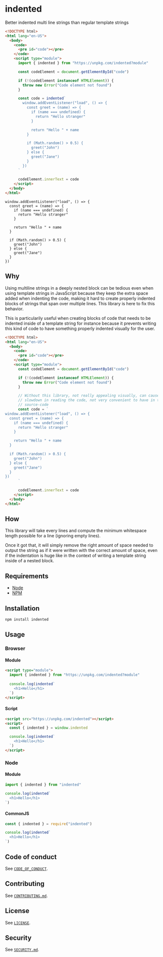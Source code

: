 # indented

Better indented multi line strings than regular template strings

```html
<!DOCTYPE html>
<html lang="en-US">
  <body>
    <code>
      <pre id="code"></pre>
    </code>
    <script type="module">
      import { indented } from "https://unpkg.com/indented?module"

      const codeElement = document.getElementById("code")

      if (!(codeElement instanceof HTMLElement)) {
        throw new Error("Code element not found")
      }

      const code = indented`
        window.addEventListener("load", () => {
          const greet = (name) => {
            if (name === undefined) {
              return "Hello stranger"
            } 

            return "Hello " + name
          }

          if (Math.random() > 0.5) {
            greet("John")
          } else {
            greet("Jane")
          }
        })
      `
      
      codeElement.innerText = code
    </script>
  </body>
</html>
```

```
window.addEventListener("load", () => {
  const greet = (name) => {
    if (name === undefined) {
      return "Hello stranger"
    } 

    return "Hello " + name
  }

  if (Math.random() > 0.5) {
    greet("John")
  } else {
    greet("Jane")
  }
})
```

## Why

Using multiline strings in a deeply nested block can be tedious even when using template strings in JavaScript because they keep the extra space added when indenting the code, making it hard to create properly indented blocks of strings that span over multiple lines. This library is here to fix this behavior.

This is particularily useful when creating blocks of code that needs to be indented inside of a template string for instance because it prevents writing this kind of code to have something properly indented visually for the user.


```html
<!DOCTYPE html>
<html lang="en-US">
  <body>
    <code>
      <pre id="code"></pre>
    </code>
    <script type="module">
      const codeElement = document.getElementById("code")

      if (!(codeElement instanceof HTMLElement)) {
        throw new Error("Code element not found")
      }

      // Without this library, not really appealing visually, can cause
      // slowdown in reading the code, not very convenient to have in the
      // source-code
      const code = `
window.addEventListener("load", () => {
  const greet = (name) => {
    if (name === undefined) {
      return "Hello stranger"
    } 

    return "Hello " + name
  }

  if (Math.random() > 0.5) {
    greet("John")
  } else {
    greet("Jane")
  }
})
      `
      
      codeElement.innerText = code
    </script>
  </body>
</html>
```

## How

This library will take every lines and compute the minimum whitespace length possible for a line (ignoring empty lines).

Once it got that, it will simply remove the right amount of space needed to output the string as if it were written with the correct amount of space, even if the indentation is huge like in the context of writing a template string inside of a nested block.

## Requirements

- [Node](https://nodejs.org)
- [NPM](https://www.npmjs.com)

## Installation

```bash
npm install indented
```

## Usage

### Browser

#### Module

```html
<script type="module">
  import { indented } from "https://unpkg.com/indented?module"
  
  console.log(indented`
    <h1>Hello</h1>
  `)
</script>
```

#### Script

```html
<script src="https://unpkg.com/indented"></script>
<script>
  const { indented } = window.indented

  console.log(indented`
    <h1>Hello</h1>
  `)
</script>
```

### Node

#### Module

```javascript
import { indented } from "indented"

console.log(indented`
  <h1>Hello</h1>
`)
```

#### CommonJS

```javascript
const { indented } = require("indented")

console.log(indented`
  <h1>Hello</h1>
`)
```

## Code of conduct

See [`CODE_OF_CONDUCT`](./CODE_OF_CONDUCT.md).

## Contributing

See [`CONTRIBUTING.md`](./CONTRIBUTING.md).

## License

See [`LICENSE`](./LICENSE).

## Security

See [`SECURITY.md`](./SECURITY.md).
